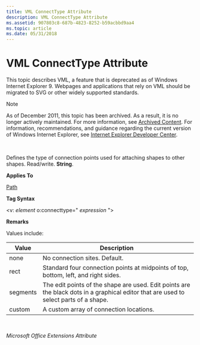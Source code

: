 ```yaml
---
title: VML ConnectType Attribute
description: VML ConnectType Attribute
ms.assetid: 907803c8-687b-4823-8252-b59acbbd9aa4
ms.topic: article
ms.date: 05/31/2018
---
```


# VML ConnectType Attribute

This topic describes VML, a feature that is deprecated as of Windows Internet Explorer 9. Webpages and applications that rely on VML should be migrated to SVG or other widely supported standards.

> [!Note]  
> As of December 2011, this topic has been archived. As a result, it is no longer actively maintained. For more information, see [Archived Content](https://docs.microsoft.com/previous-versions/windows/internet-explorer/ie-developer/). For information, recommendations, and guidance regarding the current version of Windows Internet Explorer, see [Internet Explorer Developer Center](https://go.microsoft.com/fwlink/p/?linkid=204313).

 

Defines the type of connection points used for attaching shapes to other shapes. Read/write. **String**.

**Applies To**

[Path](msdn-online-vml-path-element.md)

**Tag Syntax**

<v: *element* o:connecttype=" *expression* ">

**Remarks**

Values include:



| Value    | Description                                                                                                                           |
|----------|---------------------------------------------------------------------------------------------------------------------------------------|
| none     | No connection sites. Default.                                                                                                         |
| rect     | Standard four connection points at midpoints of top, bottom, left, and right sides.                                                   |
| segments | The edit points of the shape are used. Edit points are the black dots in a graphical editor that are used to select parts of a shape. |
| custom   | A custom array of connection locations.                                                                                               |



 

*Microsoft Office Extensions Attribute*

 

 




